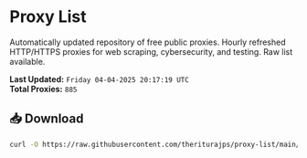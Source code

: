 # Proxy List

Automatically updated repository of free public proxies. Hourly refreshed HTTP/HTTPS proxies for web scraping, cybersecurity, and testing. Raw list available.

**Last Updated:** `Friday 04-04-2025 20:17:19 UTC`  
**Total Proxies:** `885`

## 📥 Download
```bash
curl -O https://raw.githubusercontent.com/theriturajps/proxy-list/main/proxies.txt
